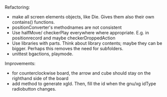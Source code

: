 Refactoring:
- make all screen elements objects, like Die. Gives them also their own contains() functions.
- positionConverter's methodnames are not consistent
- Use halfMove/ checkerPlay everywhere where appropriate. E.g. in positionrecord and maybe checkerDroppedAction
- Use libraries with parts. Think about library contents; maybe they can be bigger. Perhaps this removes the need for subfolders.
- unittest bgactions, playmode. 
  
Improvements:  
- for counterclockwise board, the arrow and cube should stay on the righthand side of the board
- add method to generate xgId. Then, fill the id when the gnu/xg idType radiobutton changes.
